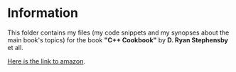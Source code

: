 # Information

This folder contains my files (my code snippets and my synopses about the main book's topics) for the book  **"C++ Cookbook"** by **D. Ryan Stephensby** et all.

[Here is the link to amazon](https://www.amazon.com/Cookbook-Solutions-Examples-Programmers-Cookbooks/dp/0596007612).

